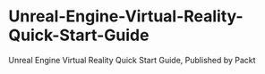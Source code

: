 # Unreal-Engine-Virtual-Reality-Quick-Start-Guide
Unreal Engine Virtual Reality Quick Start Guide, Published by Packt
